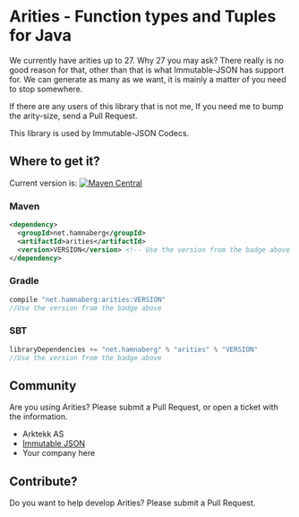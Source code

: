 # Arities - Function types and Tuples for Java

We currently have arities up to 27.
Why 27 you may ask? There really is no good reason for that, other than that is what Immutable-JSON has support for. 
We can generate as many as we want, it is mainly a matter of you need to stop somewhere.

If there are any users of this library that is not me, If you need me to bump the arity-size,
send a Pull Request.

This library is used by Immutable-JSON Codecs.
 
## Where to get it?
Current version is: [![Maven Central](https://maven-badges.herokuapp.com/maven-central/net.hamnaberg/arities/badge.svg)](https://maven-badges.herokuapp.com/maven-central/net.hamnaberg/arities)

### Maven
```xml
<dependency>
  <groupId>net.hamnaberg</groupId>
  <artifactId>arities</artifactId>
  <version>VERSION</version> <!-- Use the version from the badge above --> 
</dependency>
```

### Gradle
```groovy
compile "net.hamnaberg:arities:VERSION"
//Use the version from the badge above

```

### SBT
```scala
libraryDependencies += "net.hamnaberg" % "arities" % "VERSION"
//Use the version from the badge above
```

## Community

Are you using Arities? Please submit a Pull Request, or open a ticket with the information.


* Arktekk AS
* [Immutable JSON](https://github.com/hamnis/immutable-json)
* Your company here

## Contribute?

Do you want to help develop Arities? Please submit a Pull Request.
